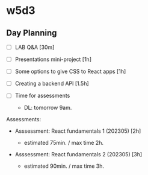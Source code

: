 
# w5d3

<!--

Notes after m2-m3 swap:

- Creating a Backend API: do in class (instead of self-guided)
- env variables: skip for now (explain in m3 or if they need for their project)
- Projects: connect directly to the rest api in production (skip having it running in localhost)

-->



## Day Planning


- [ ] LAB Q&A [30m]

- [ ] Presentations mini-project [1h]

- [ ] Some options to give CSS to React apps [1h]

- [ ] Creating a backend API  [1.5h]

- [ ] Time for assessments
  - DL: tomorrow 9am.



Assessments:

- Asssessment: React fundamentals 1 (202305) [2h]
  - estimated 75min. / max time 2h.

- Asssessment: React fundamentals 2 (202305) [3h]
  - estimated 90min. / max time 3h.

